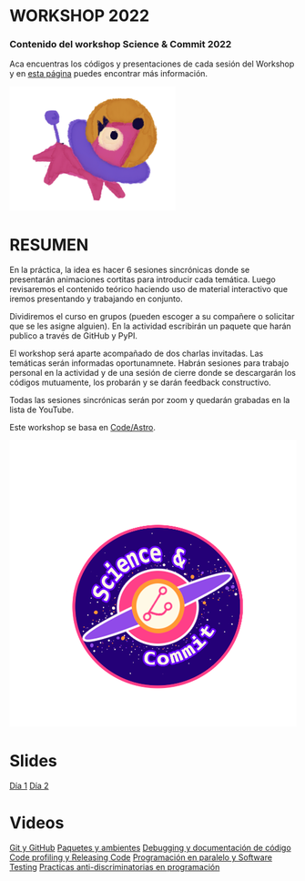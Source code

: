 # WORKSHOP 2022

### Contenido del workshop Science & Commit 2022

Aca encuentras los códigos y presentaciones de cada sesión del Workshop y en [esta página](https://science-and-commit.github.io) puedes encontrar más información.

![luan](https://raw.githubusercontent.com/Science-and-Commit/Science-and-Commit.github.io/master/assets/favicon/Luan_mortal.png)

# RESUMEN

En la práctica, la idea es hacer 6 sesiones sincrónicas donde se presentarán animaciones cortitas para introducir cada temática. Luego revisaremos el contenido teórico haciendo uso de material interactivo que iremos presentando y trabajando en conjunto.

Dividiremos el curso en grupos (pueden escoger a su compañere o solicitar que se les asigne alguien). En la actividad escribirán un paquete que harán publico a través de GitHub y PyPI.

El workshop será aparte acompañado de dos charlas invitadas. Las temáticas serán informadas oportunamnete. Habrán sesiones para trabajo personal en la actividad y de una sesión de cierre donde se descargarán los códigos mutuamente, los probarán y se darán feedback constructivo.

Todas las sesiones sincrónicas serán por zoom y quedarán grabadas en la lista de YouTube.

Este workshop se basa en [Code/Astro](https://github.com/semaphoreP/codeastro).

![Logo](https://github.com/Science-and-Commit/Workshop_2022/blob/main/General_Information/Pictures/logo_redondo.png) 

# Slides 
[Día 1](https://docs.google.com/presentation/d/1IPLx3d9XvkbYrFGhrM_OvDCd3FJNNPW3FGQX2b1vVk8/edit?usp=sharing)
[Día 2](https://docs.google.com/presentation/d/1sp3A4uPC5RTGtGWWERbAkT87vYes0AlClQW-4c0BbRM/edit?usp=sharing)

# Videos
[Git y GitHub](https://www.youtube.com/watch?v=nbQop3zV8yo&t=74s)
[Paquetes y ambientes](https://www.youtube.com/watch?v=_IuU9f_UZu0&t=2s)
[Debugging y documentación de código](https://www.youtube.com/watch?v=Mp8BXW6ammI)
[Code profiling y Releasing Code](https://www.youtube.com/watch?v=fB7k5NlTZ-Q)
[Programación en paralelo y Software Testing](https://www.youtube.com/watch?v=AkcztOQUMgg&t=21s)
[Practicas anti-discriminatorias en programación](https://youtu.be/foD8vHEtexE)